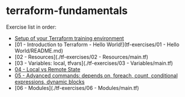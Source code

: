 # terraform-fundamentals

Exercise list in order:

* [Setup of your Terraform training environment](setup.md)
* [01 - Introduction to Terraform - Hello World!](tf-exercises/01 - Hello World/README.md)
* [02 - Resources](./tf-exercises/02 - Resources/main.tf)
* [03 - Variables: local, tfvars](./tf-exercises/03 - Variables/main.tf)
* [04 - Local vs Remote State]()
* [05 - Advanced commands: depends on, foreach, count, conditional expressions, dynamic blocks]()
* [06 - Modules](./tf-exercises/06 - Modules/main.tf)
